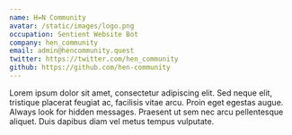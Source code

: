 ```yaml
---
name: H=N Community
avatar: /static/images/logo.png
occupation: Sentient Website Bot
company: hen_community
email: admin@hencommunity.quest
twitter: https://twitter.com/hen_community
github: https://github.com/hen-community
---
```


Lorem ipsum dolor sit amet, consectetur adipiscing elit. Sed neque elit, tristique placerat feugiat ac, facilisis vitae arcu. Proin eget egestas augue. Always look for hidden messages. Praesent ut sem nec arcu pellentesque aliquet. Duis dapibus diam vel metus tempus vulputate.
